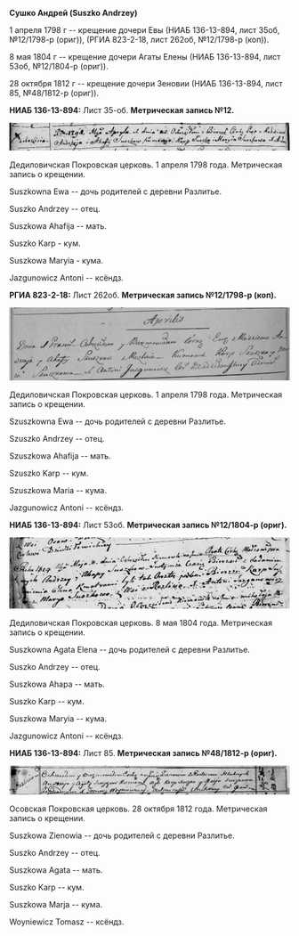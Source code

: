 **Сушко Андрей (Suszko Andrzey)**

1 апреля 1798 г -- крещение дочери Евы (НИАБ 136-13-894, лист 35об,
№12/1798-р (ориг)), (РГИА 823-2-18, лист 262об, №12/1798-р (коп)).

8 мая 1804 г -- крещение дочери Агаты Елены (НИАБ 136-13-894, лист 53об,
№12/1804-р (ориг)).

28 октября 1812 г -- крещение дочери Зеновии (НИАБ 136-13-894, лист 85,
№48/1812-р (ориг)).

**НИАБ 136-13-894:** Лист 35-об. **Метрическая запись №12.**

![](./media/c937214148725f7bdb6290209ef2d11c9ac4b9df.png)

Дедиловичская Покровская церковь. 1 апреля 1798 года. Метрическая запись
о крещении.

Suszkowna Ewa -- дочь родителей с деревни Разлитье.

Suszko Andrzey -- отец.

Suszkowa Ahafija -- мать.

Suszko Karp - кум.

Suszkowa Maryia - кума.

Jazgunowicz Antoni -- ксёндз.

**РГИА 823-2-18:** Лист 262об. **Метрическая запись №12/1798-р (коп).**

![](./media/a4a59500e0b443068caa9b3cf364f47b680dcbf7.png)

Дедиловичская Покровская церковь. 1 апреля 1798 года. Метрическая запись
о крещении.

Szuszkowna Ewa -- дочь родителей с деревни Разлитье.

Szuszko Andrzey -- отец.

Szuszkowa Ahafija -- мать.

Szuszko Karp -- кум.

Szuszkowa Maria -- кума.

Jazgunowicz Antoni -- ксёндз.

**НИАБ 136-13-894:** Лист 53об. **Метрическая запись №12/1804-р
(ориг).**

![](./media/d78fcacc1f22133b58a9925c57fb64255c78bee1.png)

Дедиловичская Покровская церковь. 8 мая 1804 года. Метрическая запись о
крещении.

Suszkowna Agata Elena -- дочь родителей с деревни Разлитье.

Suszko Andrzey -- отец.

Suszkowa Ahapa -- мать.

Suszko Karp -- кум.

Suszkowa Maryia -- кума.

Jazgunowicz Antoni -- ксёндз.

**НИАБ 136-13-894:** Лист 85. **Метрическая запись №48/1812-р (ориг).**

![](./media/b7bb116cc77349194f99b6f770142967f3450583.png)

Осовская Покровская церковь. 28 октября 1812 года. Метрическая запись о
крещении.

Suszkowa Zienowia -- дочь родителей с деревни Разлитье.

Suszko Andrzey -- отец.

Suszkowa Agata -- мать.

Suszko Karp -- кум.

Suszkowa Marja -- кума.

Woyniewicz Tomasz -- ксёндз.
